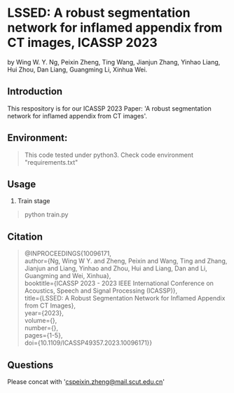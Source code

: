 
# LSSED: A robust segmentation network for inflamed appendix from CT images, ICASSP 2023
by Wing W. Y. Ng, Peixin Zheng, Ting Wang, Jianjun Zhang, Yinhao Liang, Hui Zhou, Dan Liang, Guangming Li, Xinhua Wei.
## Introduction
This respository is for our ICASSP 2023 Paper: 'A robust segmentation network for inflamed appendix from CT images'.
## Environment:
> This code tested under python3. 
> Check code environment "requirements.txt"
## Usage
1. Train stage
> python train.py
## Citation
> @INPROCEEDINGS{10096171, <br />
> author={Ng, Wing W Y. and Zheng, Peixin and Wang, Ting and Zhang, Jianjun and Liang, Yinhao and Zhou, Hui and Liang, Dan and Li, Guangming and Wei, Xinhua}, <br />
> booktitle={ICASSP 2023 - 2023 IEEE International Conference on Acoustics, Speech and Signal Processing (ICASSP)}, <br />
> title={LSSED: A Robust Segmentation Network for Inflamed Appendix from CT Images}, <br />
> year={2023}, <br />
> volume={}, <br />
> number={}, <br />
> pages={1-5}, <br />
> doi={10.1109/ICASSP49357.2023.10096171}}
## Questions
Please concat with 'cspeixin.zheng@mail.scut.edu.cn'
